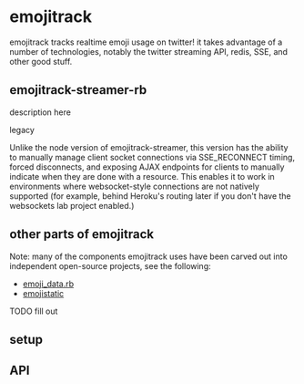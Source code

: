 # emojitrack
emojitrack tracks realtime emoji usage on twitter! it takes advantage of a number of technologies, notably the twitter streaming API, redis, SSE, and other good stuff.

## emojitrack-streamer-rb
description here

legacy

Unlike the node version of emojitrack-streamer, this version has the ability to manually manage client socket connections via SSE_RECONNECT timing, forced disconnects, and exposing AJAX endpoints for clients to manually indicate when they are done with a resource.  This enables it to work in environments where websocket-style connections are not natively supported (for example, behind Heroku's routing later if you don't have the websockets lab project enabled.)

## other parts of emojitrack
Note: many of the components emojitrack uses have been carved out into independent open-source projects, see the following:

 - [emoji_data.rb](http://github.com/mroth/emoji_data.rb)
 - [emojistatic](http://github.com/mroth/emojistatic)

TODO fill out

## setup
## API
